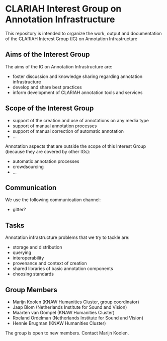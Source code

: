 # CLARIAH Interest Group on Annotation Infrastructure

This repository is intended to organize the work, output and documentation of the CLARIAH Interest Group (IG) on Annotation Infrastructure

## Aims of the Interest Group

The aims of the IG on Annotation Infrastructure are:

- foster discussion and knowledge sharing regarding annotation infrastructure
- develop and share best practices
- inform development of CLARIAH annotation tools and services

## Scope of the Interest Group

- support of the creation and use of annotations on any media type
- support of manual annotation processes
- support of manual correction of automatic annotation
- ...

Annotation aspects that are outside the scope of this Interest Group (because they are covered by other IGs):

- automatic annotation processes
- crowdsourcing
- ...


## Communication

We use the following communication channel:

- gitter?

## Tasks

Annotation infrastructure problems that we try to tackle are:

- storage and distribution
- querying
- interoperability
- provenance and context of creation
- shared libraries of basic annotation components
- choosing standards

## Group Members

- Marijn Koolen (KNAW Humanities Cluster, group coordinator)
- Jaap Blom (Netherlands Institute for Sound and Vision)
- Maarten van Gompel (KNAW Humanities Cluster)
- Roeland Ordelman (Netherlands Institute for Sound and Vision)
- Hennie Brugman (KNAW Humanities Cluster)

The group is open to new members. Contact Marijn Koolen.

